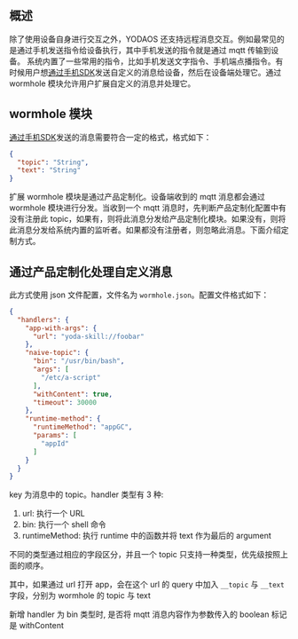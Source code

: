 ## 概述

除了使用设备自身进行交互之外，YODAOS 还支持远程消息交互。例如最常见的是通过手机发送指令给设备执行，其中手机发送的指令就是通过 mqtt 传输到设备。
系统内置了一些常用的指令，比如手机发送文字指令、手机端点播指令。有时候用户想[通过手机SDK][mobile-sdk]发送自定义的消息给设备，然后在设备端处理它。通过 wormhole 模块允许用户扩展自定义的消息并处理它。

## wormhole 模块

[通过手机SDK][mobile-sdk]发送的消息需要符合一定的格式，格式如下：

```json
{
  "topic": "String",
  "text": "String"
}
```

扩展 wormhole 模块是通过产品定制化。设备端收到的 mqtt 消息都会通过 wormhole 模块进行分发。当收到一个 mqtt 消息时，先判断产品定制化配置中有没有注册此 topic，如果有，则将此消息分发给产品定制化模块。如果没有，则将此消息分发给系统内置的监听者。如果都没有注册者，则忽略此消息。下面介绍定制方式。

## 通过产品定制化处理自定义消息

此方式使用 json 文件配置，文件名为 `wormhole.json`。配置文件格式如下：

```json
{
  "handlers": {
    "app-with-args": {
      "url": "yoda-skill://foobar"
    },
    "naive-topic": {
      "bin": "/usr/bin/bash",
      "args": [
        "/etc/a-script"
      ],
      "withContent": true,
      "timeout": 30000
    },
    "runtime-method": {
      "runtimeMethod": "appGC",
      "params": [
        "appId"
      ]
    }
  }
}
```

key 为消息中的 topic。handler 类型有 3 种:

1. url: 执行一个 URL
2. bin: 执行一个 shell 命令
3. runtimeMethod: 执行 runtime 中的函数并将 text 作为最后的 argument

不同的类型通过相应的字段区分，并且一个 topic 只支持一种类型，优先级按照上面的顺序。

其中，如果通过 url 打开 app，会在这个 url 的 query 中加入 `__topic` 与 `__text` 字段，分别为 wormhole 的 topic 与 text

新增 handler 为 bin 类型时, 是否将 mqtt 消息内容作为参数传入的 boolean 标记是 withContent


[mobile-sdk]: https://rokid.github.io/mobile-sdk-android-docs/res/86_topic_msg.html
